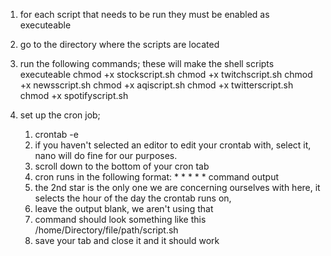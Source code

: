 1. for each script that needs to be run they must be enabled as executeable
2. go to the directory where the scripts are located

3. run the following commands; these will make the shell scripts executeable
	chmod +x stockscript.sh
	chmod +x twitchscript.sh
	chmod +x newsscript.sh
	chmod +x aqiscript.sh
	chmod +x twitterscript.sh
	chmod +x spotifyscript.sh
	
4. set up the cron job; 
	1. crontab -e
	2. if you haven't selected an editor to edit your 		   crontab with, select it, nano will do fine for 		   our purposes. 
	3. scroll down to the bottom of your cron tab
	4. cron runs in the following format:
	\* \* \* \* \* command output
	5. the 2nd star is the only one we are concerning 		   ourselves with here, it selects the hour of the 		   day the crontab runs on, 
	6. leave the output blank, we aren't using that
	7. command should look something like this /home/Directory/file/path/script.sh
	8. save your tab and close it and it should work

